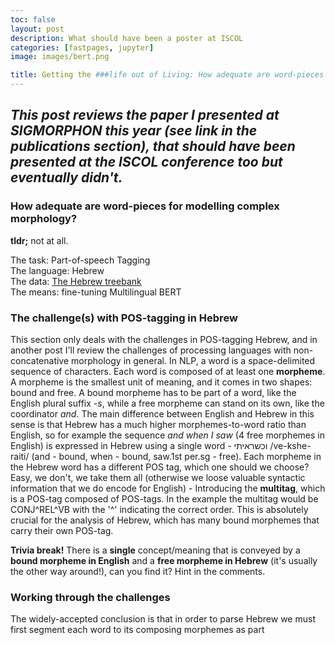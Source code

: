 ```yaml
---
toc: false
layout: post
description: What should have been a poster at ISCOL
categories: [fastpages, jupyter]
image: images/bert.png

title: Getting the ###life out of Living: How adequate are word-pieces for modelling complex morphology?
---
```

*This post reviews the paper I presented at SIGMORPHON this year (see link in the publications section), that should have been presented at the ISCOL conference too but eventually didn't.*
---
### How adequate are word-pieces for modelling complex morphology?
**tldr;** 
not at all.

The task: Part-of-speech Tagging<br>
The language: Hebrew<br>
The data: [The Hebrew treebank](https://github.com/OnlpLab/Hebrew_UD)<br>
The means: fine-tuning Multilingual BERT<br>

### The challenge(s) with POS-tagging in Hebrew
This section only deals with the challenges in POS-tagging Hebrew, and in another post I'll review the challenges of processing languages with non-concatenative morphology in general.
In NLP, a word is a space-delimited sequence of characters. Each word is composed of at least one **morpheme**. A morpheme is the smallest unit of meaning, and it comes in two shapes: bound and free. A bound morpheme has to be part of a word, like the English plural suffix *-s*, while a free morpheme can stand on its own, like the coordinator *and*. 
The main difference between English and Hebrew in this sense is that Hebrew has a much higher morphemes-to-word ratio than English, so for example the sequence *and when I saw* (4 free morphemes in English) is expressed in Hebrew using a single word - וכשראיתי /ve-kshe-raiti/ (and - bound, when - bound, saw.1st per.sg - free). Each morpheme in the Hebrew word has a different POS tag, which one should we choose? Easy, we don't, we take them all (otherwise we loose valuable syntactic information that we do encode for English) - Introducing the **multitag**, which is a POS-tag composed of POS-tags. In the example the multitag would be CONJ^REL\^VB with the '^' indicating the correct order.
This is absolutely crucial for the analysis of Hebrew, which has many bound morphemes that carry their own POS-tag.

**Trivia break!**
There is a **single** concept/meaning that is conveyed by a **bound morpheme in English** and a **free morpheme in Hebrew** (it's usually the other way around!), can you find it? Hint in the comments.

### Working through the challenges
The widely-accepted conclusion is that in order to parse Hebrew we must first segment each word to its composing morphemes as part
<!--stackedit_data:
eyJoaXN0b3J5IjpbLTczMjMzODU2OCwxNzYwNTIwMDY4LDIwNT
UxNDA5NTgsLTg1NDgwOTUzLDU2MTczNjgyOSwxMjc3MTQwODAz
XX0=
-->